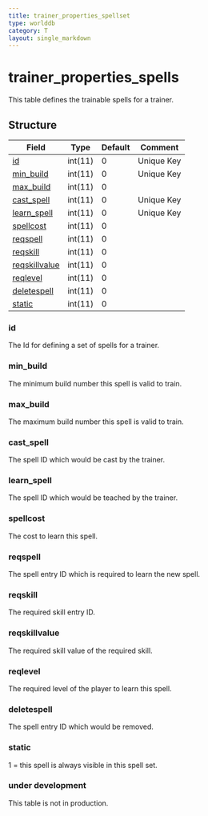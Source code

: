 ```yaml
---
title: trainer_properties_spellset
type: worlddb
category: T
layout: single_markdown
---
```


# trainer_properties_spells
This table defines the trainable spells for a trainer.

## Structure

Field                                                                                    | Type    | Default | Comment
---------------------------------------------------------------------------------------- | ------- | ------- | -------
[id](#id)                                                                                | int(11) | 0       | Unique Key
[min_build](#min_build)                                                                  | int(11) | 0       | Unique Key
[max_build](#max_build)                                                                  | int(11) | 0       |        
[cast_spell](#cast_spell)                                                                | int(11) | 0       | Unique Key
[learn_spell](#learn_spell)                                                              | int(11) | 0       | Unique Key
[spellcost](#spellcost)                                                                  | int(11) | 0       |        
[reqspell](#reqspell)                                                                    | int(11) | 0       |        
[reqskill](#reqskill)                                                                    | int(11) | 0       |        
[reqskillvalue](#reqskillvalue)                                                          | int(11) | 0       |        
[reqlevel](#reqlevel)                                                                    | int(11) | 0       |        
[deletespell](#deletespell)                                                              | int(11) | 0       |        
[static](#static)                                                                        | int(11) | 0       |        

### id

The Id for defining a set of spells for a trainer.

### min_build
The minimum build number this spell is valid to train.

### max_build
The maximum build number this spell is valid to train.

### cast_spell

The spell ID which would be cast by the trainer.

### learn_spell

The spell ID which would be teached by the trainer.

### spellcost

The cost to learn this spell.  

### reqspell

The spell entry ID which is required to learn the new spell.

### reqskill

The required skill entry ID.

### reqskillvalue

The required skill value of the required skill.

### reqlevel

The required level of the player to learn this spell.

### deletespell

The spell entry ID which would be removed.

### static

1 = this spell is always visible in this spell set.

### under development

This table is not in production.